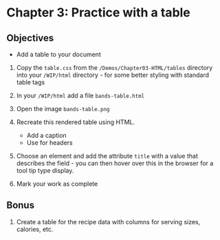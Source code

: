 # Chapter 3: Practice with a table

## Objectives
* Add a table to your document

1. Copy the `table.css` from the `/Demos/Chapter03-HTML/tables` directory into your `/WIP/html` directory - for some better styling with standard table tags
 
1. In your `/WIP/html` add a file `bands-table.html` 



1. Open the image `bands-table.png`

1. Recreate this rendered table using HTML.
    * Add a caption
    * Use <th> for headers

1. Choose an element and add the attribute `title` with a value that describes the field - you can then hover over this in the browser for a tool tip type display.

1. Mark your work as complete

## Bonus

1. Create a table for the recipe data with columns for serving sizes, calories, etc. 